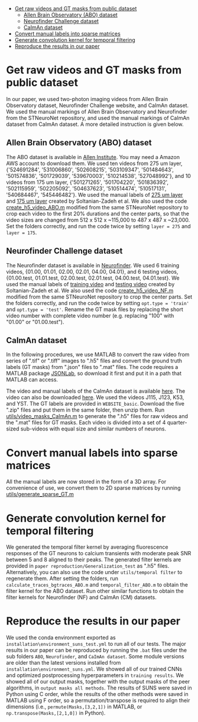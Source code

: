 - [Get raw videos and GT masks from public dataset](#get-raw-videos-and-gt-masks-from-public-dataset)
  - [Allen Brain Observatory (ABO) dataset](#allen-brain-observatory-abo-dataset)
  - [Neurofinder Challenge dataset](#neurofinder-challenge-dataset)
  - [CaImAn dataset](#caiman-dataset)
- [Convert manual labels into sparse matrices](#convert-manual-labels-into-sparse-matrices)
- [Generate convolution kernel for temporal filtering](#generate-convolution-kernel-for-temporal-filtering)
- [Reproduce the results in our paper](#reproduce-the-results-in-our-paper)


# Get raw videos and GT masks from public dataset
In our paper, we used two-photon imaging videos from Allen Brain Observatory dataset, Neurofinder Challenge website, and CaImAn dataset. We used the manual markings of Allen Brain Observatory and Neurofinder from the STNeuroNet repository, and used the manual markings of CaImAn dataset from CaImAn dataset. A more detailed instruction is given below.


## Allen Brain Observatory (ABO) dataset
The ABO dataset is available in [Allen Institute](https://github.com/AllenInstitute/AllenSDK/wiki/Use-the-Allen-Brain-Observatory-%E2%80%93-Visual-Coding-on-AWS). You may need a Amazon AWS account to download them. We used ten videos from 275 um layer, {'524691284', '531006860', '502608215', '503109347', '501484643', '501574836', '501729039', '539670003', '510214538', '527048992'}, and 10 videos from 175 um layer, {'501271265', '501704220', '501836392', '502115959', '502205092', '504637623', '510514474', '510517131', '540684467', '545446482'}. We used the manual labels of [275 um layer](https://github.com/soltanianzadeh/STNeuroNet/tree/master/Markings/ABO/Layer275/FinalGT) and [175 um layer](https://github.com/soltanianzadeh/STNeuroNet/tree/master/Markings/ABO/Layer175/FinalGT) created by Soltanian-Zadeh et al. We also used the code [create_h5_video_ABO.m](utils/create_h5_video_ABO.m) modified from the same STNeuroNet repository to crop each video to the first 20% durations and the center parts, so that the video sizes are changed from 512 x 512 x ~115,000 to 487 x 487 x ~23,000. Set the folders correctly, and run the code twice by setting `layer = 275` and `layer = 175`. 


## Neurofinder Challenge dataset
The Neurofinder dataset is available in [Neurofinder](https://github.com/codeneuro/neurofinder). We used 6 training videos, {01.00, 01.01, 02.00, 02.01, 04.00, 04.01}, and 6 testing videos, {01.00.test, 01.01.test, 02.00.test, 02.01.test, 04.00.test, 04.01.test}. We used the manual labels of [training video](https://github.com/soltanianzadeh/STNeuroNet/tree/master/Markings/Neurofinder/train/Grader1) and [testing video](https://github.com/soltanianzadeh/STNeuroNet/tree/master/Markings/Neurofinder/test/Grader1) created by Soltanian-Zadeh et al. We also used the code [create_h5_video_NF.m](utils/create_h5_video_NF.m) modified from the same STNeuroNet repository to crop the center parts. Set the folders correctly, and run the code twice by setting `opt.type = 'train'` and `opt.type = 'test'`. Rename the GT mask files by replacing the short video number with complete video number (e.g. replacing "100" with "01.00" or "01.00.test"). 


## CaImAn dataset
In the following procedures, we use MATLAB to convert the raw video from series of ".tif" or ".tiff" images to ".h5" files and convert the ground truth labels (GT masks) from ".json" files to ".mat" files. The code requires a MATLAB package [JSONLab](https://www.mathworks.com/matlabcentral/fileexchange/33381-jsonlab-a-toolbox-to-encode-decode-json-files), so download it first and put it in a path that MATLAB can access. 

The video and manual labels of the CaImAn dataset is available [here](https://zenodo.org/record/1659149). The video can also be downloaded [here](https://users.flatironinstitute.org/~neuro/caiman_paper). We used the videos J115, J123, K53, and YST. The GT labels are provided in `WEBSITE_basic`. Download the five ".zip" files and put them in the same folder, then unzip them. Run [utils/video_masks_CaImAn.m](utils/video_masks_CaImAn.m) to generate the ".h5" files for raw videos and the ".mat" files for GT masks. Each video is divided into a set of 4 quarter-sized sub-videos with equal size and similar numbers of neurons. 


# Convert manual labels into sparse matrices
All the manual labels are now stored in the form of a 3D array. For convenience of use, we convert them to 2D sparse matrices by running [utils/generate_sparse_GT.m](utils/generate_sparse_GT.m)


# Generate convolution kernel for temporal filtering
We generated the temporal filter kernel by averaging fluorescence responses of the GT neurons to calcium transients with moderate peak SNR between 5 and 8 aligned to their peaks. The generated filter kernels are provided in `paper reproduction/Generalization_test` as ".h5" files. Alternatively, you can also use the code under `utils/temporal filter` to regenerate them. After setting the folders, run `calculate_traces_bgtraces_ABO.m` and `temporal_filter_ABO.m` to obtain the filter kernel for the ABO dataset. Run other similar functions to obtain the filter kernels for Neurofinder (NF) and CaImAn (CM) datasets. 


# Reproduce the results in our paper
We used the conda environment exported as `installation\environment_suns_test.yml` to run all of our tests. The major results in our paper can be reproduced by running the `.bat` files under the sub folders `ABO`, `Neurofinder`, and `CaImAn dataset`. Some module versions are older than the latest versions installed from `installation\environment_suns.yml`. We showed all of our trained CNNs and optimized postprocessing hyperparameters in `training results`. We showed all of our output masks, together with the output masks of the peer algorithms, in `output masks all methods`. The results of SUNS were saved in Python using C order, while the results of the other methods were saved in MATLAB using F order, so a permutation/transpose is required to align their dimensions (i.e., `permute(Masks,[3,2,1])` in MATLAB, or `np.transpose(Masks,[2,1,0])` in Python). 